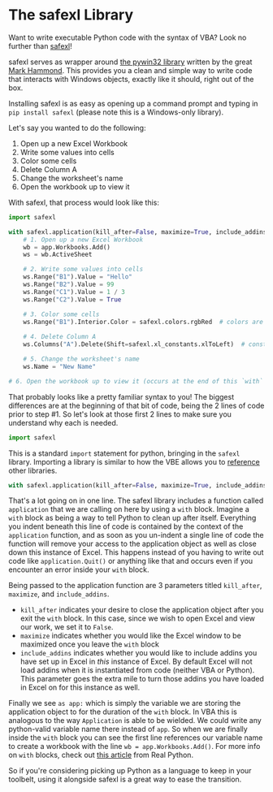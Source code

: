 # The safexl Library

Want to write executable Python code with the syntax of VBA? Look no further than [safexl](https://github.com/ThePoetCoder/safexl)!

safexl serves as wrapper around [the pywin32 library](https://github.com/mhammond/pywin32) written by the great [Mark Hammond](https://www.reddit.com/r/Python/comments/402ccx/help_me_appreciate_mark_hammond/). This provides you a clean and simple way to write code that interacts with Windows objects, exactly like it should, right out of the box.

Installing safexl is as easy as opening up a command prompt and typing in `pip install safexl` (please note this is a Windows-only library).

Let's say you wanted to do the following:
1. Open up a new Excel Workbook
2. Write some values into cells
3. Color some cells
4. Delete Column A
5. Change the worksheet's name
6. Open the workbook up to view it

With safexl, that process would look like this:
```python
import safexl

with safexl.application(kill_after=False, maximize=True, include_addins=True) as app:
    # 1. Open up a new Excel Workbook
    wb = app.Workbooks.Add()
    ws = wb.ActiveSheet

    # 2. Write some values into cells
    ws.Range("B1").Value = "Hello"
    ws.Range("B2").Value = 99
    ws.Range("C1").Value = 1 / 3
    ws.Range("C2").Value = True

    # 3. Color some cells
    ws.Range("B1").Interior.Color = safexl.colors.rgbRed  # colors are included
    
    # 4. Delete Column A
    ws.Columns("A").Delete(Shift=safexl.xl_constants.xlToLeft)  # constants are included

    # 5. Change the worksheet's name
    ws.Name = "New Name"

# 6. Open the workbook up to view it (occurs at the end of this `with` block when `kill_after=False` above)

```
That probably looks like a pretty familiar syntax to you! The biggest differences are at the beginning of that bit of code, being the 2 lines of code prior to step #1. So let's look at those first 2 lines to make sure you understand why each is needed.

```python
import safexl
```
This is a standard `import` statement for python, bringing in the `safexl` library. Importing a library is similar to how the VBE allows you to [reference](../posts/references.md) other libraries. 

```python
with safexl.application(kill_after=False, maximize=True, include_addins=True) as app:
```

That's a lot going on in one line. The safexl library includes a function called `application` that we are calling on here by using a `with` block. Imagine a `with` block as being a way to tell Python to clean up after itself. Everything you indent beneath this line of code is contained by the context of the `application` function, and as soon as you un-indent a single line of code the function will remove your access to the application object as well as close down this instance of Excel. This happens instead of you having to write out code like `application.Quit()` or anything like that and occurs even if you encounter an error inside your `with` block.

Being passed to the application function are 3 parameters titled `kill_after`, `maximize`, and `include_addins`. 
* `kill_after` indicates your desire to close the application object after you exit the `with` block. In this case, since we wish to open Excel and view our work, we set it to `False`.
* `maximize` indicates whether you would like the Excel window to be maximized once you leave the `with` block
* `include_addins` indicates whether you would like to include addins you have set up in Excel in *this* instance of Excel. By default Excel will not load addins when it is instantiated from code (neither VBA or Python). This parameter goes the extra mile to turn those addins you have loaded in Excel on for this instance as well.

Finally we see `as app:` which is simply the variable we are storing the application object to for the duration of the `with` block. In VBA this is analogous to the way `Application` is able to be wielded. We could write any python-valid variable name there instead of `app`. So when we are finally inside the `with` block you can see the first line references our variable name to create a workbook with the line `wb = app.Workbooks.Add()`. For more info on `with` blocks, check out [this article](https://realpython.com/python-keywords/#structure-keywords-def-class-with-as-pass-lambda) from Real Python.

So if you're considering picking up Python as a language to keep in your toolbelt, using it alongside safexl is a great way to ease the transition.

